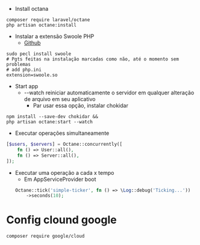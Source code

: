 - Install octana
```shell
composer require laravel/octane
php artisan octane:install
```

- Instalar a extensão Swoole PHP
    - [Github](https://github.com/swoole/swoole-docs/blob/master/get-started/installation.md)
```shell
sudo pecl install swoole
# Pgts feitas na instalação marcadas como não, até o momento sem problemas
# add php.ini
extension=swoole.so
```

- Start app
    -  --watch reiniciar automaticamente o servidor em qualquer alteração de arquivo em seu aplicativo
        - Par usar essa opção, instalar chokidar
```shell
npm install --save-dev chokidar &&
php artisan octane:start --watch
```

- Executar operações simultaneamente
```php
[$users, $servers] = Octane::concurrently([
    fn () => User::all(),
    fn () => Server::all(),
]);
```

- Executar uma operação a cada x tempo
    - Em AppServiceProvider boot
    ```php
    Octane::tick('simple-ticker', fn () => \Log::debug('Ticking...'))
        ->seconds(10);
    ```

# Config clound google

```shell
composer require google/cloud
```
